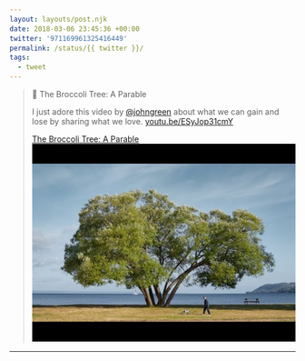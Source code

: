 ```yaml
---
layout: layouts/post.njk
date: 2018-03-06 23:45:36 +00:00
twitter: '971169961325416449'
permalink: /status/{{ twitter }}/
tags: 
  - tweet
---
```


> 🌳 The Broccoli Tree: A Parable
> 
> I just adore this video by [@johngreen](https://twitter.com/johngreen) about what we can gain and lose by sharing what we love. [youtu.be/ESyJop31cmY](https://youtu.be/ESyJop31cmY)
> 
> [<span>The Broccoli Tree: A Parable</span> ![a tree that looks like broccoli](/img/_youtube/971169961325416449.jpg)](https://youtu.be/ESyJop31cmY)

---
